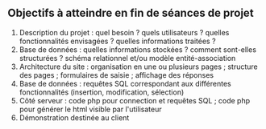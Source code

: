 ## Objectifs à atteindre en fin de séances de projet
1. Description du projet : quel besoin ? quels utilisateurs ? quelles fonctionnalités envisagées ? quelles informations traitées ? 
2. Base de données : quelles informations stockées ? comment sont-elles structurées ? schéma relationnel et/ou modèle entité-association
3. Architecture du site : organisation en une ou plusieurs pages ; structure des pages ; formulaires de saisie ; affichage des réponses
4. Base de données : requêtes SQL correspondant aux différentes fonctionnalités (insertion, modification, sélection)
5. Côté serveur : code php pour connection et requêtes SQL ; code php pour générer le html visible par l'utilisateur
6. Démonstration destinée au client
